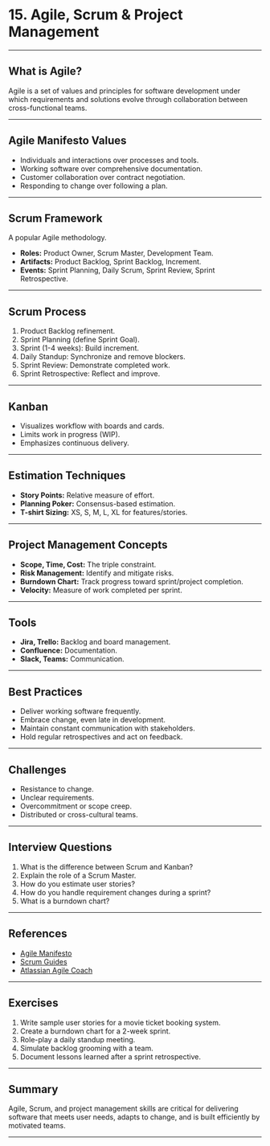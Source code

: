 # 15. Agile, Scrum & Project Management

---

## What is Agile?

Agile is a set of values and principles for software development under which requirements and solutions evolve through collaboration between cross-functional teams.

---

## Agile Manifesto Values

- Individuals and interactions over processes and tools.
- Working software over comprehensive documentation.
- Customer collaboration over contract negotiation.
- Responding to change over following a plan.

---

## Scrum Framework

A popular Agile methodology.

- **Roles:** Product Owner, Scrum Master, Development Team.
- **Artifacts:** Product Backlog, Sprint Backlog, Increment.
- **Events:** Sprint Planning, Daily Scrum, Sprint Review, Sprint Retrospective.

---

## Scrum Process

1. Product Backlog refinement.
2. Sprint Planning (define Sprint Goal).
3. Sprint (1-4 weeks): Build increment.
4. Daily Standup: Synchronize and remove blockers.
5. Sprint Review: Demonstrate completed work.
6. Sprint Retrospective: Reflect and improve.

---

## Kanban

- Visualizes workflow with boards and cards.
- Limits work in progress (WIP).
- Emphasizes continuous delivery.

---

## Estimation Techniques

- **Story Points:** Relative measure of effort.
- **Planning Poker:** Consensus-based estimation.
- **T-shirt Sizing:** XS, S, M, L, XL for features/stories.

---

## Project Management Concepts

- **Scope, Time, Cost:** The triple constraint.
- **Risk Management:** Identify and mitigate risks.
- **Burndown Chart:** Track progress toward sprint/project completion.
- **Velocity:** Measure of work completed per sprint.

---

## Tools

- **Jira, Trello:** Backlog and board management.
- **Confluence:** Documentation.
- **Slack, Teams:** Communication.

---

## Best Practices

- Deliver working software frequently.
- Embrace change, even late in development.
- Maintain constant communication with stakeholders.
- Hold regular retrospectives and act on feedback.

---

## Challenges

- Resistance to change.
- Unclear requirements.
- Overcommitment or scope creep.
- Distributed or cross-cultural teams.

---

## Interview Questions

1. What is the difference between Scrum and Kanban?
2. Explain the role of a Scrum Master.
3. How do you estimate user stories?
4. How do you handle requirement changes during a sprint?
5. What is a burndown chart?

---

## References

- [Agile Manifesto](https://agilemanifesto.org/)
- [Scrum Guides](https://scrumguides.org/)
- [Atlassian Agile Coach](https://www.atlassian.com/agile)

---

## Exercises

1. Write sample user stories for a movie ticket booking system.
2. Create a burndown chart for a 2-week sprint.
3. Role-play a daily standup meeting.
4. Simulate backlog grooming with a team.
5. Document lessons learned after a sprint retrospective.

---

## Summary

Agile, Scrum, and project management skills are critical for delivering software that meets user needs, adapts to change, and is built efficiently by motivated teams.

---
